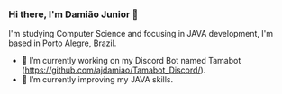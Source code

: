 ### Hi there, I'm Damião Junior 👋

I'm studying Computer Science and focusing in JAVA development, I'm based in Porto Alegre, Brazil.


- 🔭 I’m currently working on my Discord Bot named Tamabot (https://github.com/ajdamiao/Tamabot_Discord/).
- 🌱 I’m currently improving my JAVA skills.
